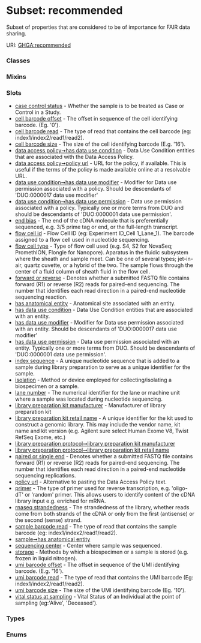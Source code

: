 
# Subset: recommended


Subset of properties that are considered to be of importance for FAIR data sharing.

URI: [GHGA:recommended](https://w3id.org/GHGA/recommended)


### Classes


### Mixins


### Slots

 * [case control status](case_control_status.md) - Whether the sample is to be treated as Case or Control in a Study.
 * [cell barcode offset](cell_barcode_offset.md) - The offset in sequence of the cell identifying barcode. (Eg. '0').
 * [cell barcode read](cell_barcode_read.md) - The type of read that contains the cell barcode (eg: index1/index2/read1/read2).
 * [cell barcode size](cell_barcode_size.md) - The size of the cell identifying barcode (E.g. '16').
 * [data access policy➞has data use condition](data_access_policy_has_data_use_condition.md) - Data Use Condition entities that are associated with the Data Access Policy.
 * [data access policy➞policy url](data_access_policy_policy_url.md) - URL for the policy, if available. This is useful if the terms of the policy is made available online at a resolvable URL.
 * [data use condition➞has data use modifier](data_use_condition_has_data_use_modifier.md) - Modifier for Data use permission associated with a policy. Should be descendants of 'DUO:0000017 data use modifier'
 * [data use condition➞has data use permission](data_use_condition_has_data_use_permission.md) - Data use permission associated with a policy. Typically one or more terms from DUO and should be descendants of 'DUO:0000001 data use permission'.
 * [end bias](end_bias.md) - The end of the cDNA molecule that is preferentially sequenced, e.g. 3/5 prime tag or end, or the full-length transcript.
 * [flow cell id](flow_cell_id.md) - Flow Cell ID (eg: Experiment ID_Cell 1_Lane_1). The barcode assigned to a flow cell used in nucleotide sequencing.
 * [flow cell type](flow_cell_type.md) - Type of flow cell used (e.g. S4, S2 for NovaSeq; PromethION, Flongle for Nanopore). Aparatus in the fluidic subsystem where the sheath and sample meet. Can be one of several types; jet-in-air, quartz cuvette, or a hybrid of the two. The sample flows through the center of a fluid column of sheath fluid in the flow cell.
 * [forward or reverse](forward_or_reverse.md) - Denotes whether a submitted FASTQ file contains forward (R1) or reverse (R2) reads for paired-end sequencing. The number that identifies each read direction in a paired-end nucleotide sequencing reaction.
 * [has anatomical entity](has_anatomical_entity.md) - Anatomical site associated with an entity.
 * [has data use condition](has_data_use_condition.md) - Data Use Condition entities that are associated with an entity.
 * [has data use modifier](has_data_use_modifier.md) - Modifier for Data use permission associated with an entity. Should be descendants of 'DUO:0000017 data use modifier'
 * [has data use permission](has_data_use_permission.md) - Data use permission associated with an entity. Typically one or more terms from DUO. Should be descendants of 'DUO:0000001 data use permission'.
 * [index sequence](index_sequence.md) - A unique nucleotide sequence that is added to a sample during library preparation to serve as a unique identifier for the sample.
 * [isolation](isolation.md) - Method or device employed for collecting/isolating a biospecimen or a sample.
 * [lane number](lane_number.md) - The numerical identifier for the lane or machine unit where a sample was located during nucleotide sequencing.
 * [library preparation kit manufacturer](library_preparation_kit_manufacturer.md) - Manufacturer of library preparation kit
 * [library preparation kit retail name](library_preparation_kit_retail_name.md) - A unique identifier for the kit used to construct a genomic library. This may include the vendor name, kit name and kit version  (e.g. Agilent sure select Human Exome V8, Twist RefSeq Exome, etc.)
 * [library preparation protocol➞library preparation kit manufacturer](library_preparation_protocol_library_preparation_kit_manufacturer.md)
 * [library preparation protocol➞library preparation kit retail name](library_preparation_protocol_library_preparation_kit_retail_name.md)
 * [paired or single end](paired_or_single_end.md) - Denotes whether a submitted FASTQ file contains forward (R1) or reverse (R2) reads for paired-end sequencing. The number that identifies each read direction in a paired-end nucleotide sequencing replications.
 * [policy url](policy_url.md) - Alternative to pasting the Data Access Policy text.
 * [primer](primer.md) - The type of primer used for reverse transcription, e.g. 'oligo-dT' or 'random' primer. This allows users to identify content of the cDNA library input e.g. enriched for mRNA.
 * [rnaseq strandedness](rnaseq_strandedness.md) - The strandedness of the library, whether reads come from both strands of the cDNA or only from the first (antisense) or the second (sense) strand.
 * [sample barcode read](sample_barcode_read.md) - The type of read that contains the sample barcode (eg: index1/index2/read1/read2).
 * [sample➞has anatomical entity](sample_has_anatomical_entity.md)
 * [sequencing center](sequencing_center.md) - Center where sample was sequenced.
 * [storage](storage.md) - Methods by which a biospecimen or a sample is stored (e.g. frozen in liquid nitrogen).
 * [umi barcode offset](umi_barcode_offset.md) - The offset in sequence of the UMI identifying barcode. (E.g. '16').
 * [umi barcode read](umi_barcode_read.md) - The type of read that contains the UMI barcode (Eg: index1/index2/read1/read2).
 * [umi barcode size](umi_barcode_size.md) - The size of the UMI identifying barcode (Eg. '10').
 * [vital status at sampling](vital_status_at_sampling.md) - Vital Status of an Individual at the point of sampling (eg:'Alive', 'Deceased').

### Types


### Enums

